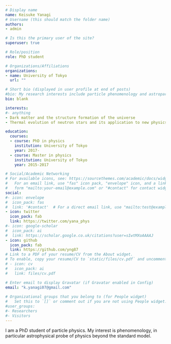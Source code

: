 ```yaml
---
# Display name
name: Keisuke Yanagi
# Username (this should match the folder name)
authors:
- admin

# Is this the primary user of the site?
superuser: true

# Role/position
role: PhD student

# Organizations/Affiliations
organizations:
- name: University of Tokyo
  url: ""

# Short bio (displayed in user profile at end of posts)
#bio: My research interests include particle phenomenology and astroparticle physics.
bio: blank

interests:
#- anything
- Dark matter and the structure formation of the universe
- Thermal evolution of neutron stars and its application to new physics search

education:
  courses:
  - course: PhD in physics
    institution: University of Tokyo
    year: 2017-
  - course: Master in physics
    institution: University of Tokyo
    year: 2015-2017

# Social/Academic Networking
# For available icons, see: https://sourcethemes.com/academic/docs/widgets/#icons
#   For an email link, use "fas" icon pack, "envelope" icon, and a link in the
#   form "mailto:your-email@example.com" or "#contact" for contact widget.
social:
#- icon: envelope
#  icon_pack: fas
#  link: '#contact'  # For a direct email link, use "mailto:test@example.org".
- icon: twitter
  icon_pack: fab
  link: https://twitter.com/yana_phys
#- icon: google-scholar
#  icon_pack: ai
#  link: https://scholar.google.co.uk/citations?user=sIwtMXoAAAAJ
- icon: github
  icon_pack: fab
  link: https://github.com/yng87
# Link to a PDF of your resume/CV from the About widget.
# To enable, copy your resume/CV to `static/files/cv.pdf` and uncomment the lines below.  
# - icon: cv
#   icon_pack: ai
#   link: files/cv.pdf

# Enter email to display Gravatar (if Gravatar enabled in Config)
email: "k.yanagi07@gmail.com"
  
# Organizational groups that you belong to (for People widget)
#   Set this to `[]` or comment out if you are not using People widget.  
#user_groups:
#- Researchers
#- Visitors
---
```


I am a PhD student of particle physics.
My interest is phenomenology, in particular astrophysical probe of physics beyond the standard model.

